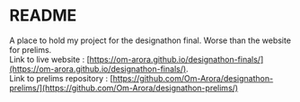 # README
A place to hold my project for the designathon final. Worse than the website for prelims.  
Link to live website : [https://om-arora.github.io/designathon-finals/](https://om-arora.github.io/designathon-finals/).  
Link to prelims repository : [https://github.com/Om-Arora/designathon-prelims/](https://github.com/Om-Arora/designathon-prelims/)
